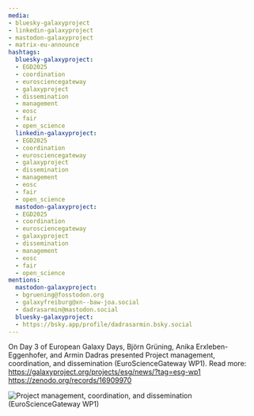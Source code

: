 ```yaml
---
media:
- bluesky-galaxyproject
- linkedin-galaxyproject
- mastodon-galaxyproject
- matrix-eu-announce
hashtags:
  bluesky-galaxyproject:
  - EGD2025
  - coordination
  - eurosciencegateway
  - galaxyproject
  - dissemination
  - management
  - eosc
  - fair
  - open_science
  linkedin-galaxyproject:
  - EGD2025
  - coordination
  - eurosciencegateway
  - galaxyproject
  - dissemination
  - management
  - eosc
  - fair
  - open_science
  mastodon-galaxyproject:
  - EGD2025
  - coordination
  - eurosciencegateway
  - galaxyproject
  - dissemination
  - management
  - eosc
  - fair
  - open_science
mentions:
  mastodon-galaxyproject:
  - bgruening@fosstodon.org
  - galaxyfreiburg@xn--baw-joa.social
  - dadrasarmin@mastodon.social
  bluesky-galaxyproject:
  - https://bsky.app/profile/dadrasarmin.bsky.social
---
```


On Day 3 of European Galaxy Days, Björn Grüning, Anika Erxleben-Eggenhofer, and Armin Dadras presented Project management, coordination, and dissemination (EuroScienceGateway WP1).
Read more: https://galaxyproject.org/projects/esg/news/?tag=esg-wp1
https://zenodo.org/records/16909970

![Project management, coordination, and dissemination (EuroScienceGateway WP1)](IMAGE_URL_HERE)